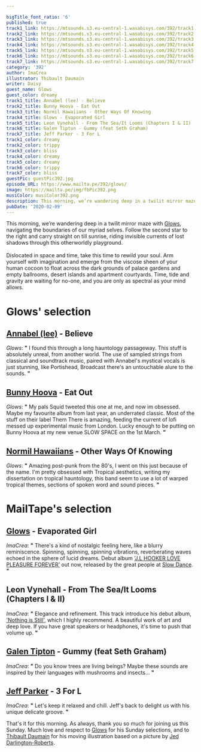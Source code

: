 ```yaml
---

bigTitle_font_ratio: '6'
published: true
track1_link: https://mtsounds.s3.eu-central-1.wasabisys.com/392/track1.mp3
track2_link: https://mtsounds.s3.eu-central-1.wasabisys.com/392/track2.mp3
track3_link: https://mtsounds.s3.eu-central-1.wasabisys.com/392/track3.mp3
track4_link: https://mtsounds.s3.eu-central-1.wasabisys.com/392/track4.mp3
track5_link: https://mtsounds.s3.eu-central-1.wasabisys.com/392/track5.mp3
track6_link: https://mtsounds.s3.eu-central-1.wasabisys.com/392/track6.mp3
track7_link: https://mtsounds.s3.eu-central-1.wasabisys.com/392/track7.mp3
category: '392'
author: ImaCrea
illustrator: Thibault Daumain
writer: Daisy
guest_name: Glows
guest_color: dreamy
track1_title: Annabel (lee) - Believe
track2_title: Bunny Hoova - Eat Out
track3_title: Normil Hawaiians - Other Ways Of Knowing
track4_title: Glows - Evaporated Girl
track5_title: Leon Vynehall - From The Sea/It Looms (Chapters I & II)
track6_title: Galen Tipton - Gummy (feat Seth Graham)
track7_title: Jeff Parker - 3 For L
track1_color: dreamy
track2_color: trippy
track3_color: bliss
track4_color: dreamy
track5_color: dreamy
track6_color: trippy
track7_color: bliss
guestPic: guestPic392.jpg
episode_URL: https://www.mailta.pe/392/glows/
image: https://mailta.pe/img/fbPic392.png
musiColor: musiColor392.png
description: This morning, we’re wandering deep in a twilit mirror maze with Glows, navigating the boundaries of our myriad selves. Follow the second star to the right and carry straight on till sunrise, riding invisible currents of lost shadows through this otherworldly playground.
pubDate: '2020-02-09'
---
```

This morning, we’re wandering deep in a twilit mirror maze with [Glows](https://slowdancerecords.bandcamp.com/album/j-l-hooker-love-pleasure-forever), navigating the boundaries of our myriad selves. Follow the second star to the right and carry straight on till sunrise, riding invisible currents of lost shadows through this otherworldly playground.
<br><br>
Dislocated in space and time, take this time to rewild your soul. Arm yourself with imagination and emerge from the viscose sheen of your human cocoon to float across the dark grounds of palace gardens and empty ballrooms, desert islands and apartment courtyards. Time, tide and gravity are waiting for no-one, and you are only as spectral as your mind allows.



# Glows' selection

##  [Annabel (lee)](https://annabel-lee.bandcamp.com/album/if-music-presents-by-the-sea-and-other-solitary-places) - Believe
_Glows_: **"** I found this through a long hauntology passageway. This stuff is absolutely unreal, from another world. The use of sampled strings from classical and soundtrack music, paired with Annabel's mystical vocals is just stunning, like Portishead, Broadcast there's an untouchable alure to the sounds. **"** 

##  [Bunny Hoova](https://themthere.bandcamp.com/album/longing) - Eat Out
_Glows_: **"** My pals Squid tweeted this one at me, and now im obsessed. Maybe my favourite album from last year, an underrated classic. Most of the stuff on their label Them There is amazing, feeding the current of lofi messed up experimental music from London. Lucky enough to be putting on Bunny Hoova at my new venue SLOW SPACE on the 1st March. **"** 

##  [Normil Hawaiians](https://bandcamp.normilhawaiians.com/album/more-wealth-than-money) - Other Ways Of Knowing
_Glows_: **"** Amazing post-punk from the 80's, I went on this just because of the name. I'm pretty obsessed with Tropical aesthetics, writing my dissertation on tropical hauntology, this band seem to use a lot of warped tropical themes, sections of spoken word and sound pieces. **"** 


# MailTape's selection

## [Glows](https://soundcloud.com/glowsmusic) - Evaporated Girl
_ImaCrea_: **"** There's a kind of nostalgic feeling here, like a blurry reminiscence. Spinning, spinning, spinning vibrations, reverberating waves echoed in the sphere of lucid dreams. Debut album ['J.L HOOKER LOVE PLEASURE FOREVER'](https://slowdancerecords.bandcamp.com/album/j-l-hooker-love-pleasure-forever) out now, released by the great people at [Slow Dance](http://slowdance.co.uk/). **"** 

## Leon Vynehall - From The Sea/It Looms (Chapters I & II)
_ImaCrea_: **"** Elegance and refinement. This track introduce his debut album, ['Nothing is Still'](https://leonvynehall.bandcamp.com/album/nothing-is-still), which I highly recommend. A beautiful work of art and deep love. If you have great speakers or headphones, it's time to push that volume up. **"** 

## [Galen Tipton](https://orangemilkrecords.bandcamp.com/album/fake-meat) - Gummy (feat Seth Graham)
_ImaCrea_: **"** Do you know trees are living beings? Maybe these sounds are inspired by their languages with mushrooms and insects... **"** 

## [Jeff Parker](https://intlanthem.bandcamp.com/album/suite-for-max-brown) - 3 For L
_ImaCrea_: **"** Let's keep it relaxed and chill. Jeff's back to delight us with his unique delicate groove. **"** 


 That's it for this morning. As always, thank you so much for joining us this Sunday. Much love and respect to [Glows](https://slowdancerecords.bandcamp.com/album/j-l-hooker-love-pleasure-forever) for his Sunday selections, and to [Thibault Daumain](http://thibaultdaumain.fr/) for his moving illustration based on a picture by [Jed Darlington-Roberts](https://jeddarlingtonroberts.com).
